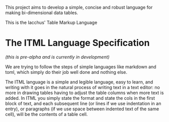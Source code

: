 This project aims to develop a simple, concise and robust language for making
bi-dimensional data tables.

This is the Iacchus' Table Markup Language

# The ITML Language Specification

*(this is pre-alpha and is currently in development)*

We are trying to follow the steps of simple languages like markdown and toml,
which simply do their job well done and nothing else.

The ITML language is a simple and legible language, easy to learn, and writing
with it goes
in the natural process of writing text in a text editor: no more in drawing
tables having to adjust the table columns when more text is added. In ITML you
simply state the format and state the cols in the first block of text, and each
subsequent line (or lines if we use indentation in an entry), or paragraphs (if
we use space between indented text of the same cell), will be the contents of a
table cell.

